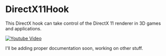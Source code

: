 # DirectX11Hook
This DirectX hook can take control of the DirectX 11 renderer in 3D games and applications.

[![Youtube Video](https://github.com/techiew/DirectX11Hook/blob/master/thumbnail.png)](https://youtu.be/kzF1YnqXKXY)

I'll be adding proper documentation soon, working on other stuff.

